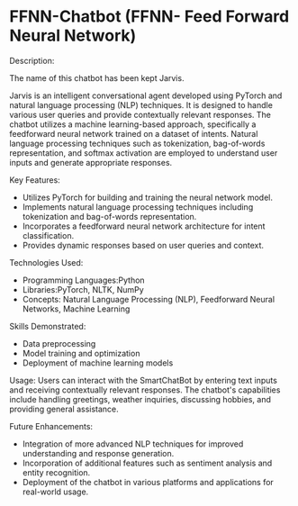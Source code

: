 # FFNN-Chatbot (FFNN- Feed Forward Neural Network)

Description:

The name of this chatbot has been kept Jarvis.

Jarvis is an intelligent conversational agent developed using PyTorch and natural language processing (NLP) techniques. It is designed to handle various user queries and provide contextually relevant responses. The chatbot utilizes a machine learning-based approach, specifically a feedforward neural network trained on a dataset of intents. Natural language processing techniques such as tokenization, bag-of-words representation, and softmax activation are employed to understand user inputs and generate appropriate responses.

Key Features:
- Utilizes PyTorch for building and training the neural network model.
- Implements natural language processing techniques including tokenization and bag-of-words representation.
- Incorporates a feedforward neural network architecture for intent classification.
- Provides dynamic responses based on user queries and context.

Technologies Used:
- Programming Languages:Python
- Libraries:PyTorch, NLTK, NumPy
- Concepts: Natural Language Processing (NLP), Feedforward Neural Networks, Machine Learning

Skills Demonstrated:
- Data preprocessing
- Model training and optimization
- Deployment of machine learning models

Usage:
Users can interact with the SmartChatBot by entering text inputs and receiving contextually relevant responses. The chatbot's capabilities include handling greetings, weather inquiries, discussing hobbies, and providing general assistance.

Future Enhancements:
- Integration of more advanced NLP techniques for improved understanding and response generation.
- Incorporation of additional features such as sentiment analysis and entity recognition.
- Deployment of the chatbot in various platforms and applications for real-world usage.

